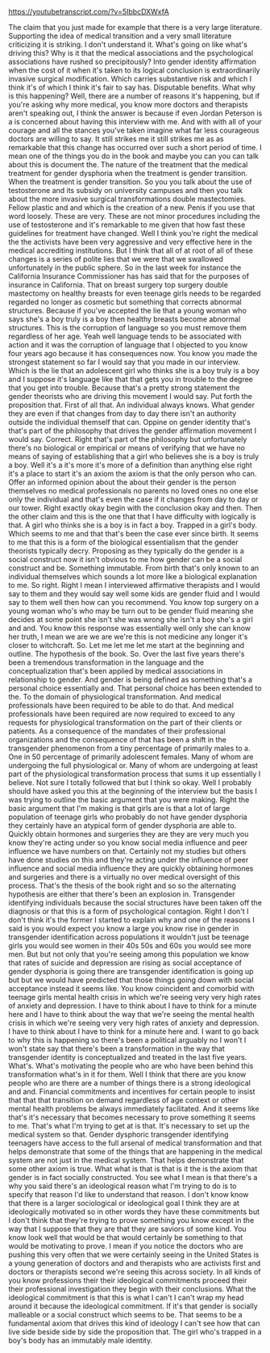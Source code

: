 https://youtubetranscript.com/?v=5IbbcDXWxfA

 The claim that you just made for example that there is a very large literature. Supporting the idea of medical transition and a very small literature criticizing it is striking. I don't understand it. What's going on like what's driving this? Why is it that the medical associations and the psychological associations have rushed so precipitously? Into gender identity affirmation when the cost of it when it's taken to its logical conclusion is extraordinarily invasive surgical modification. Which carries substantive risk and which I think it's of which I think it's fair to say has. Disputable benefits. What why is this happening? Well, there are a number of reasons it's happening, but if you're asking why more medical, you know more doctors and therapists aren't speaking out, I think the answer is because if even Jordan Peterson is a is concerned about having this interview with me. And with with all of your courage and all the stances you've taken imagine what far less courageous doctors are willing to say. It still strikes me it still strikes me as as remarkable that this change has occurred over such a short period of time. I mean one of the things you do in the book and maybe you can you can talk about this is document the. The nature of the treatment that the medical treatment for gender dysphoria when the treatment is gender transition. When the treatment is gender transition. So you you talk about the use of testosterone and its subsidy on university campuses and then you talk about the more invasive surgical transformations double mastectomies. Fellow plastic and and which is the creation of a new. Penis if you use that word loosely. These are very. These are not minor procedures including the use of testosterone and it's remarkable to me given that how fast these guidelines for treatment have changed. Well I think you're right the medical the the activists have been very aggressive and very effective here in the medical accrediting institutions. But I think that all of at root of all of these changes is a series of polite lies that we were that we swallowed unfortunately in the public sphere. So in the last week for instance the California Insurance Commissioner has has said that for the purposes of insurance in California. That on breast surgery top surgery double mastectomy on healthy breasts for even teenage girls needs to be regarded regarded no longer as cosmetic but something that corrects abnormal structures. Because if you've accepted the lie that a young woman who says she's a boy truly is a boy then healthy breasts become abnormal structures. This is the corruption of language so you must remove them regardless of her age. Yeah well language tends to be associated with action and it was the corruption of language that I objected to you know four years ago because it has consequences now. You know you made the strongest statement so far I would say that you made in our interview. Which is the lie that an adolescent girl who thinks she is a boy truly is a boy and I suppose it's language like that that gets you in trouble to the degree that you get into trouble. Because that's a pretty strong statement the gender theorists who are driving this movement I would say. Put forth the proposition that. First of all that. An individual always knows. What gender they are even if that changes from day to day there isn't an authority outside the individual themself that can. Oppine on gender identity that's that's part of the philosophy that drives the gender affirmation movement I would say. Correct. Right that's part of the philosophy but unfortunately there's no biological or empirical or means of verifying that we have no means of saying of establishing that a girl who believes she is a boy is truly a boy. Well it's a it's more it's more of a definition than anything else right it's a place to start it's an axiom the axiom is that the only person who can. Offer an informed opinion about the about their gender is the person themselves no medical professionals no parents no loved ones no one else only the individual and that's even the case if it changes from day to day or our tower. Right exactly okay begin with the conclusion okay and then. Then the other claim and this is the one that that I have difficulty with logically is that. A girl who thinks she is a boy is in fact a boy. Trapped in a girl's body. Which seems to me and that that's been the case ever since birth. It seems to me that this is a form of the biological essentialism that the gender theorists typically decry. Proposing as they typically do the gender is a social construct now it isn't obvious to me how gender can be a social construct and be. Something immutable. From birth that's only known to an individual themselves which sounds a lot more like a biological explanation to me. So right. Right I mean I interviewed affirmative therapists and I would say to them and they would say well some kids are gender fluid and I would say to them well then how can you recommend. You know top surgery on a young woman who's who may be turn out to be gender fluid meaning she decides at some point she isn't she was wrong she isn't a boy she's a girl and and. You know this response was essentially well only she can know her truth, I mean we are we are we're this is not medicine any longer it's closer to witchcraft. So. Let me let me let me start at the beginning and outline. The hypothesis of the book. So. Over the last five years there's been a tremendous transformation in the language and the conceptualization that's been applied by medical associations in relationship to gender. And gender is being defined as something that's a personal choice essentially and. That personal choice has been extended to the. To the domain of physiological transformation. And medical professionals have been required to be able to do that. And medical professionals have been required are now required to exceed to any requests for physiological transformation on the part of their clients or patients. As a consequence of the mandates of their professional organizations and the consequence of that has been a shift in the transgender phenomenon from a tiny percentage of primarily males to a. One in 50 percentage of primarily adolescent females. Many of whom are undergoing the full physiological or. Many of whom are undergoing at least part of the physiological transformation process that sums it up essentially I believe. Not sure I totally followed that but I think so okay. Well I probably should have asked you this at the beginning of the interview but the basis I was trying to outline the basic argument that you were making. Right the basic argument that I'm making is that girls are is that a lot of large population of teenage girls who probably do not have gender dysphoria they certainly have an atypical form of gender dysphoria are able to. Quickly obtain hormones and surgeries they are they are very much you know they're acting under so you know social media influence and peer influence we have numbers on that. Certainly not my studies but others have done studies on this and they're acting under the influence of peer influence and social media influence they are quickly obtaining hormones and surgeries and there is a virtually no over medical oversight of this process. That's the thesis of the book right and so so the alternating hypothesis are either that there's been an explosion in. Transgender identifying individuals because the social structures have been taken off the diagnosis or that this is a form of psychological contagion. Right I don't I don't think it's the former I started to explain why and one of the reasons I said is you would expect you know a large you know rise in gender in transgender identification across populations it wouldn't just be teenage girls you would see women in their 40s 50s and 60s you would see more men. But but not only that you're seeing among this population we know that rates of suicide and depression are rising as social acceptance of gender dysphoria is going there are transgender identification is going up but but we would have predicted that those things going down with social acceptance instead it seems like. You know coincident and comorbid with teenage girls mental health crisis in which we're seeing very very high rates of anxiety and depression. I have to think about I have to think for a minute here and I have to think about the way that we're seeing the mental health crisis in which we're seeing very very high rates of anxiety and depression. I have to think about I have to think for a minute here and. I want to go back to why this is happening so there's been a political arguably no I won't I won't state say that there's been a transformation in the way that transgender identity is conceptualized and treated in the last five years. What's. What's motivating the people who are who have been behind this transformation what's in it for them. Well I think that there are you know people who are there are a number of things there is a strong ideological and and. Financial commitments and incentives for certain people to insist that that that transition on demand regardless of age context or other mental health problems be always immediately facilitated. And it seems like that's it's necessary that becomes necessary to prove something it seems to me. That's what I'm trying to get at is that. It's necessary to set up the medical system so that. Gender dysphoric transgender identifying teenagers have access to the full arsenal of medical transformation and that helps demonstrate that some of the things that are happening in the medical system are not just in the medical system. That helps demonstrate that some other axiom is true. What what is that is that is it the is the axiom that gender is in fact socially constructed. You see what I mean is that there's a why you said there's an ideological reason what I'm trying to do is to specify that reason I'd like to understand that reason. I don't know know that there is a larger sociological or ideological goal I think they are at ideologically motivated so in other words they have these commitments but I don't think that they're trying to prove something you know except in the way that I suppose that they are that they are saviors of some kind. You know look well that would be that would certainly be something to that would be motivating to prove. I mean if you notice the doctors who are pushing this very often that we were certainly seeing in the United States is a young generation of doctors and and therapists who are activists first and doctors or therapists second we're seeing this across society. In all kinds of you know professions their their ideological commitments proceed their their professional investigation they begin with their conclusions. What the ideological commitment is that this is what I can't I can't wrap my head around it because the ideological commitment. If it's that gender is socially malleable or a social construct which seems to be. That seems to be a fundamental axiom that drives this kind of ideology I can't see how that can live side beside side by side the proposition that. The girl who's trapped in a boy's body has an immutably male identity.